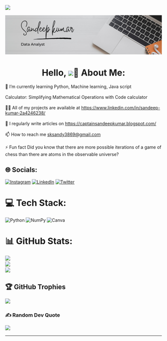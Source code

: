 
[![](https://visitcount.itsvg.in/api?id=sandeepkumar3869&icon=0&color=0)](https://visitcount.itsvg.in)

![logo](https://github.com/sandeepkumar3869/sandeepkumar3869/blob/main/1.png)
<h1 align="center"> Hello, <img src="https://raw.githubusercontent.com/nixin72/nixin72/master/wave.gif" 

# 💫 About Me:
🌱 I’m currently learning Python, Machine learning, Java script<br><br>Calculator: Simplifying Mathematical Operations with Code calculator<br><br>👨‍💻 All of my projects are available at https://www.linkedin.com/in/sandeep-kumar-2a4246238/<br><br>📝 I regularly write articles on https://captainsandeepkumar.blogspot.com/<br><br>📫 How to reach me sksandy3869@gmail.com<br><br>⚡ Fun fact Did you know that there are more possible iterations of a game of chess than there are atoms in the observable universe?


## 🌐 Socials:
[![Instagram](https://img.shields.io/badge/Instagram-%23E4405F.svg?logo=Instagram&logoColor=white)](https://instagram.com/sandeepkumar__._) [![LinkedIn](https://img.shields.io/badge/LinkedIn-%230077B5.svg?logo=linkedin&logoColor=white)](https://linkedin.com/in/sandeep-kumar-2a4246238/) [![Twitter](https://img.shields.io/badge/Twitter-%231DA1F2.svg?logo=Twitter&logoColor=white)](https://twitter.com/@sandeep92419369) 

# 💻 Tech Stack:
![Python](https://img.shields.io/badge/python-3670A0?style=for-the-badge&logo=python&logoColor=ffdd54) ![NumPy](https://img.shields.io/badge/numpy-%23013243.svg?style=for-the-badge&logo=numpy&logoColor=white) ![Canva](https://img.shields.io/badge/Canva-%2300C4CC.svg?style=for-the-badge&logo=Canva&logoColor=white)
# 📊 GitHub Stats:
![](https://github-readme-stats.vercel.app/api?username=sandeepkumar3869&theme=dark&hide_border=false&include_all_commits=true&count_private=true)<br/>
![](https://github-readme-streak-stats.herokuapp.com/?user=sandeepkumar3869&theme=dark&hide_border=false)<br/>
![](https://github-readme-stats.vercel.app/api/top-langs/?username=sandeepkumar3869&theme=dark&hide_border=false&include_all_commits=true&count_private=true&layout=compact)

## 🏆 GitHub Trophies
![](https://github-profile-trophy.vercel.app/?username=sandeepkumar3869&theme=juicyfresh&no-frame=true&no-bg=false&margin-w=4)

### ✍️ Random Dev Quote
![](https://quotes-github-readme.vercel.app/api?type=horizontal&theme=radical)

---

<!-- Proudly created with GPRM ( https://gprm.itsvg.in ) -->
